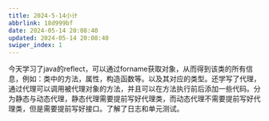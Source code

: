 ```yaml
---
title: 2024-5-14小计
abbrlink: 18d999bf
date: 2024-05-14 20:08:40
updated: 2024-05-14 20:08:40
swiper_index: 1
---
```


今天学习了java的reflect，可以通过forname获取对象，从而得到该类的所有信息，例如：类中的方法，属性，构造函数等。以及其对应的类型。还学写了代理，通过代理可以调用被代理对象的方法，并且可以在方法执行前后添加一些代码。分为静态与动态代理，静态代理需要提前写好代理类，而动态代理不需要提前写好代理类，但是需要提前写好接口。了解了日志和单元测试。
